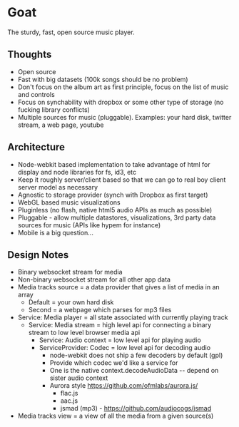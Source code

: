 Goat
========
The sturdy, fast, open source music player.

Thoughts
-----------
* Open source
* Fast with big datasets (100k songs should be no problem)
* Don't focus on the album art as first principle, focus on the list of music and controls
* Focus on synchability with dropbox or some other type of storage (no fucking library conflicts)
* Multiple sources for music (pluggable). Examples: your hard disk, twitter stream, a web page, youtube

Architecture
-----------
* Node-webkit based implementation to take advantage of html for display and node libraries for fs, id3, etc
* Keep it roughly server/client based so that we can go to real boy client server model as necessary
* Agnostic to storage provider (synch with Dropbox as first target)
* WebGL based music visualizations
* Pluginless (no flash, native html5 audio APIs as much as possible)
* Pluggable - allow multiple datastores, visualizations, 3rd party data sources for music (APIs like hypem for instance)
* Mobile is a big question...

Design Notes
-----------
* Binary websocket stream for media
* Non-binary websocket stream for all other app data
* Media tracks source = a data provider that gives a list of media in an array
    * Default = your own hard disk
    * Second = a webpage which parses for mp3 files
* Service: Media player = all state associated with currently playing track
    * Service: Media stream = high level api for connecting a binary stream to low level browser media api
        * Service: Audio context = low level api for playing audio
        * ServiceProvider: Codec = low level api for decoding audio
            * node-webkit does not ship a few decoders by default (gpl)
            * Provide which codec we'd like a service for
            * One is the native context.decodeAudioData -- depend on sister audio context
            * Aurora style https://github.com/ofmlabs/aurora.js/
                * flac.js
                * aac.js
                * jsmad (mp3) - https://github.com/audiocogs/jsmad
* Media tracks view = a view of all the media from a given source(s)
